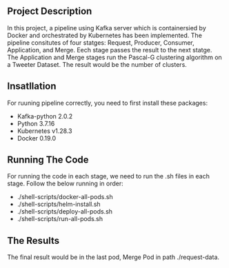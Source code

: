 ## Project Description
In this project, a pipeline using Kafka server which is containersied by Docker and orchestrated by Kubernetes has been implemented. The pipeline consitutes of four statges: Request, Producer, Consumer, Application, and Merge. 
Eech stage passes the result to the next statge. The Application and Merge stages run the Pascal-G clustering algorithm on a Tweeter Dataset. The result would be the number of clusters.

## Insatllation
For ruuning pipeline correctly, you need to first install these packages:
- Kafka-python 2.0.2
- Python 3.7.16
- Kubernetes  v1.28.3
- Docker 0.19.0
  


## Running The Code

For running the code in each stage, we need to run the .sh files in each stage. Follow the below running in order:

- ./shell-scripts/docker-all-pods.sh
- ./shell-scripts/helm-install.sh
- ./shell-scripts/deploy-all-pods.sh
- ./shell-scripts/run-all-pods.sh

## The Results

The final result would be in the last pod, Merge Pod in path ./request-data.
